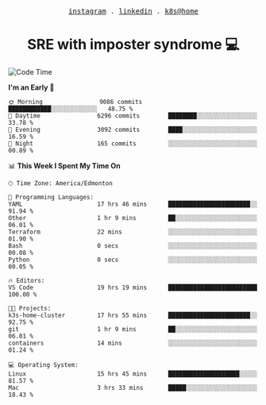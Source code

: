 <p align="center">
  <samp>
    <a href="https://www.instagram.com/lildrunkensmurf/">instagram</a> .
    <a href="https://www.linkedin.com/in/joryirving/">linkedin</a> .
    <a href="https://github.com/LilDrunkenSmurf/k3s-home-cluster">k8s@home</a>
  </samp>
</p>

<h1 align="center">
  SRE with imposter syndrome 💻
</h1>

<!--START_SECTION:waka-->
![Code Time](http://img.shields.io/badge/Code%20Time-108%20hrs%2045%20mins-blue)

**I'm an Early 🐤** 

```text
🌞 Morning                9086 commits        ████████████░░░░░░░░░░░░░   48.75 % 
🌆 Daytime                6296 commits        ████████░░░░░░░░░░░░░░░░░   33.78 % 
🌃 Evening                3092 commits        ████░░░░░░░░░░░░░░░░░░░░░   16.59 % 
🌙 Night                  165 commits         ░░░░░░░░░░░░░░░░░░░░░░░░░   00.89 % 
```


📊 **This Week I Spent My Time On** 

```text
🕑︎ Time Zone: America/Edmonton

💬 Programming Languages: 
YAML                     17 hrs 46 mins      ███████████████████████░░   91.94 % 
Other                    1 hr 9 mins         ██░░░░░░░░░░░░░░░░░░░░░░░   06.01 % 
Terraform                22 mins             ░░░░░░░░░░░░░░░░░░░░░░░░░   01.90 % 
Bash                     0 secs              ░░░░░░░░░░░░░░░░░░░░░░░░░   00.08 % 
Python                   0 secs              ░░░░░░░░░░░░░░░░░░░░░░░░░   00.05 % 

🔥 Editors: 
VS Code                  19 hrs 19 mins      █████████████████████████   100.00 % 

🐱‍💻 Projects: 
k3s-home-cluster         17 hrs 55 mins      ███████████████████████░░   92.75 % 
git                      1 hr 9 mins         ██░░░░░░░░░░░░░░░░░░░░░░░   06.01 % 
containers               14 mins             ░░░░░░░░░░░░░░░░░░░░░░░░░   01.24 % 

💻 Operating System: 
Linux                    15 hrs 45 mins      ████████████████████░░░░░   81.57 % 
Mac                      3 hrs 33 mins       █████░░░░░░░░░░░░░░░░░░░░   18.43 % 
```


<!--END_SECTION:waka-->